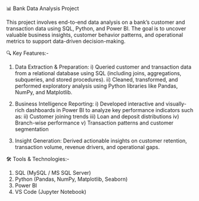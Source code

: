 📊 Bank Data Analysis Project

This project involves end-to-end data analysis on a bank’s customer and transaction data using SQL, Python, and Power BI. The goal is to uncover valuable business insights, customer behavior patterns, and operational metrics to support data-driven decision-making.

🔍 Key Features:-

1. Data Extraction & Preparation: 
i) Queried customer and transaction data from a relational database using SQL (including joins, aggregations, subqueries, and stored procedures). 
ii) Cleaned, transformed, and performed exploratory analysis using Python libraries like Pandas, NumPy, and Matplotlib.

2. Business Intelligence Reporting:
i) Developed interactive and visually-rich dashboards in Power BI to analyze key performance indicators such as:
ii) Customer joining trends
iii) Loan and deposit distributions
iv) Branch-wise performance
v) Transaction patterns and customer segmentation

3. Insight Generation:
Derived actionable insights on customer retention, transaction volume, revenue drivers, and operational gaps.

🛠️ Tools & Technologies:-

1. SQL (MySQL / MS SQL Server)
2. Python (Pandas, NumPy, Matplotlib, Seaborn)
3. Power BI
4. VS Code (Jupyter Notebook)
